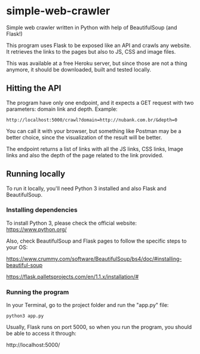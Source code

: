 # simple-web-crawler
Simple web crawler written in Python with help of BeautifulSoup (and Flask!)

This program uses Flask to be exposed like an API and crawls any website. 
It retrieves the links to the pages but also to JS, CSS and image files.

This was available at a free Heroku server, but since those are not a thing anymore, it should be downloaded, built and tested locally. 

## Hitting the API

The program have only one endpoint, and it expects a GET request with two parameters: domain link and depth.
Example:

```http://localhost:5000/crawl?domain=http://nubank.com.br/&depth=0```

You can call it with your browser, but something like Postman may be a better choice, since the visualization of the result will be better. 

The endpoint returns a list of links with all the JS links, CSS links, Image links and also the depth of the page related to the link provided. 

## Running locally

To run it locally, you'll need Python 3 installed and also Flask and BeautifulSoup.

### Installing dependencies

To install Python 3, please check the official website: https://www.python.org/

Also, check BeautifulSoup and Flask pages to follow the specific steps to your OS:

https://www.crummy.com/software/BeautifulSoup/bs4/doc/#installing-beautiful-soup

https://flask.palletsprojects.com/en/1.1.x/installation/#

### Running the program

In your Terminal, go to the project folder and run the "app.py" file:

```python3 app.py```

Usually, Flask runs on port 5000, so when you run the program, you should be able to access it through:

http://localhost:5000/
